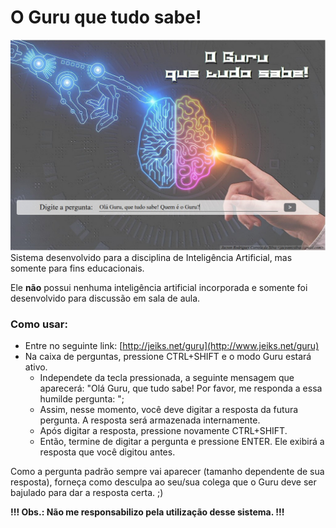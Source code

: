 # O Guru que tudo sabe!
![guru](screenshot.jpg)
Sistema desenvolvido para a disciplina de Inteligência Artificial, mas somente para fins educacionais.

Ele **não** possui nenhuma inteligência artificial incorporada e somente foi desenvolvido para discussão em sala de aula.

### Como usar:
- Entre no seguinte link: [http://jeiks.net/guru](http://www.jeiks.net/guru)
- Na caixa de perguntas, pressione CTRL+SHIFT e o modo Guru estará ativo.
  - Independete da tecla pressionada, a seguinte mensagem que aparecerá: "Olá Guru, que tudo sabe! Por favor, me responda a essa humilde pergunta: ";
  - Assim, nesse momento, você deve digitar a resposta da futura pergunta. A resposta será armazenada internamente.
  - Após digitar a resposta, pressione novamente CTRL+SHIFT.
  - Então, termine de digitar a pergunta e pressione ENTER. Ele exibirá a resposta que você digitou antes.
 
Como a pergunta padrão sempre vai aparecer (tamanho dependente de sua resposta), forneça como desculpa ao seu/sua colega que o Guru deve ser bajulado para dar a resposta certa. ;)
 
**!!! Obs.: Não me responsabilizo pela utilização desse sistema. !!!**
